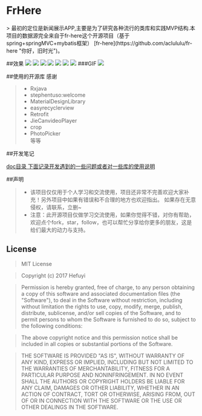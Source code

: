 <h1 >FrHere</h1>
> 最初的定位是新闻展示APP,主要是为了研究各种流行的类库和实践MVP结构.本项目的数据源完全来自于fr-here这个开源项目（基于spring+springMVC+mybatis框架）  [fr-here](https://github.com/aclululu/fr-here "你好，旧时光")。

##效果
![](http://i1.piimg.com/1949/e4057081b33f670c.jpg)
![](http://i1.piimg.com/1949/c0d72574abfd1831.jpg)
![](http://i1.piimg.com/1949/8a42fd23c20342da.jpg)
![](http://i1.piimg.com/1949/cbdf53a5311cf07e.jpg)
![](http://i1.piimg.com/1949/64af3f89061bd080.jpg)
![](http://i1.piimg.com/1949/0c473b4887e1bb56.jpg)
![](http://i1.piimg.com/1949/f3bfebc39ab0b8a3.jpg)
###GIF
![](http://i1.piimg.com/1949/b79069a8e94e3268.gif)

##使用的开源库
感谢
>* Rxjava
>* stephentuso:welcome
>* MaterialDesignLibrary
>* easyrecyclerview
>* Retrofit
>* JieCanvideoPlayer
>* crop
>* PhotoPicker   
等等


##开发笔记

[doc目录 下面记录开发遇到的一些问题或者对一些库的使用说明](https://github.com/aclululu/FrHere/tree/master/doc "开发遇到的一些问题")

##声明
>* 该项目仅仅用于个人学习和交流使用，项目还非常不完善欢迎大家补充！另外项目中如果有错误和不合理的地方也欢迎指出。
如果存在无意侵权，请联系，立删~
>* 注意：此开源项目仅做学习交流使用，如果你觉得不错，对你有帮助，欢迎点个fork，star，follow，也可以帮忙分享给你更多的朋友，这是给们最大的动力与支持。


## License

>MIT License

>Copyright (c) 2017 Hefuyi

>Permission is hereby granted, free of charge, to any person obtaining a copy
of this software and associated documentation files (the "Software"), to deal
in the Software without restriction, including without limitation the rights
to use, copy, modify, merge, publish, distribute, sublicense, and/or sell
copies of the Software, and to permit persons to whom the Software is
furnished to do so, subject to the following conditions:

>The above copyright notice and this permission notice shall be included in all
copies or substantial portions of the Software.

>THE SOFTWARE IS PROVIDED "AS IS", WITHOUT WARRANTY OF ANY KIND, EXPRESS OR
IMPLIED, INCLUDING BUT NOT LIMITED TO THE WARRANTIES OF MERCHANTABILITY,
FITNESS FOR A PARTICULAR PURPOSE AND NONINFRINGEMENT. IN NO EVENT SHALL THE
AUTHORS OR COPYRIGHT HOLDERS BE LIABLE FOR ANY CLAIM, DAMAGES OR OTHER
LIABILITY, WHETHER IN AN ACTION OF CONTRACT, TORT OR OTHERWISE, ARISING FROM,
OUT OF OR IN CONNECTION WITH THE SOFTWARE OR THE USE OR OTHER DEALINGS IN THE
SOFTWARE.

